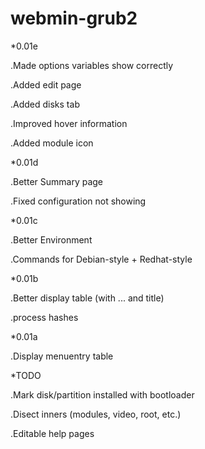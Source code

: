 # webmin-grub2

*0.01e

.Made options variables show correctly

.Added edit page

.Added disks tab

.Improved hover information

.Added module icon


*0.01d

.Better Summary page

.Fixed configuration not showing


*0.01c

.Better Environment

.Commands for Debian-style + Redhat-style


*0.01b

.Better display table (with ... and title)

.process hashes


*0.01a

.Display menuentry table



*TODO

.Mark disk/partition installed with bootloader

.Disect inners (modules, video, root, etc.)

.Editable help pages
